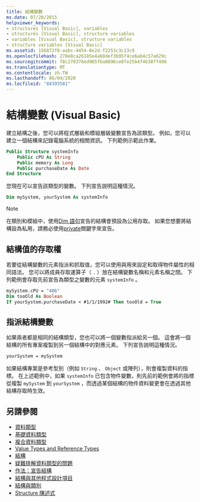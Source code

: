 ```yaml
---
title: 結構變數
ms.date: 07/20/2015
helpviewer_keywords:
- structures [Visual Basic], variables
- structures [Visual Basic], structure variables
- variables [Visual Basic], structure variables
- structure variables [Visual Basic]
ms.assetid: 156872f8-aabc-4454-8e2d-f2253c3c13c9
ms.openlocfilehash: 270e8ca26185e4a68def3b95f4ce6ab4c57a629c
ms.sourcegitcommit: f8c270376ed905f6a8896ce0fe25b4f4b38ff498
ms.translationtype: MT
ms.contentlocale: zh-TW
ms.lasthandoff: 06/04/2020
ms.locfileid: "84393581"
---
```

# <a name="structure-variables-visual-basic"></a>結構變數 (Visual Basic)

建立結構之後，您可以將程式層級和模組層級變數宣告為該類型。 例如，您可以建立一個結構來記錄電腦系統的相關資訊。 下列範例示範此作業。

```vb
Public Structure systemInfo
    Public cPU As String
    Public memory As Long
    Public purchaseDate As Date
End Structure
```

您現在可以宣告該類型的變數。 下列宣告說明這種情況。

```vb
Dim mySystem, yourSystem As systemInfo
```

> [!NOTE]
> 在類別和模組中，使用[Dim 語句](../../../language-reference/statements/dim-statement.md)宣告的結構會預設為公用存取。 如果您想要將結構設為私用，請務必使用[private](../../../language-reference/modifiers/private.md)關鍵字來宣告。

## <a name="access-to-structure-values"></a>結構值的存取權

若要從結構變數的元素指派和抓取值，您可以使用與用來設定和取得物件屬性的相同語法。 您可以將成員存取運算子（ `.` ）放在結構變數名稱和元素名稱之間。 下列範例會存取先前宣告為類型之變數的元素 `systemInfo` 。

```vb
mySystem.cPU = "486"
Dim tooOld As Boolean
If yourSystem.purchaseDate < #1/1/1992# Then tooOld = True
```

## <a name="assigning-structure-variables"></a>指派結構變數

如果兩者都是相同的結構類型，您也可以將一個變數指派給另一個。 這會將一個結構的所有專案複製到另一個結構中的對應元素。 下列宣告說明這種情況。

```vb
yourSystem = mySystem
```

如果結構專案是參考型別（例如 `String` 、 `Object` 或陣列），則會複製資料的指標。 在上述範例中，如果 `systemInfo` 已包含物件變數，則先前的範例會將的指標從複製 `mySystem` 到 `yourSystem` ，而透過某個結構的物件資料變更會在透過其他結構存取時生效。

## <a name="see-also"></a>另請參閱

- [資料類型](index.md)
- [基礎資料類型](elementary-data-types.md)
- [複合資料類型](composite-data-types.md)
- [Value Types and Reference Types](value-types-and-reference-types.md)
- [結構](structures.md)
- [疑難排解資料類型的問題](troubleshooting-data-types.md)
- [作法：宣告結構](how-to-declare-a-structure.md)
- [結構與其他程式設計項目](structures-and-other-programming-elements.md)
- [結構與類別](structures-and-classes.md)
- [Structure 陳述式](../../../language-reference/statements/structure-statement.md)
